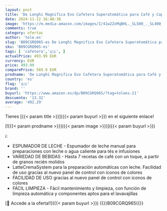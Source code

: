 ```yaml
---
layout: post
title: 'De Longhi Magnifica Evo Cafetera Superatomática para Café y Cappuccino  ECAM292.81.B  Sistema LatteCrema  7 Recetas  Negra'
date: 2024-11-12 16:48:30
image: 'https://m.media-amazon.com/images/I/41w2ZxMqBHL._SL500_._SL400_.jpg'
comments: true
category: ofertas
author: 'tole.es'
slug: 'B09CGRQ965-es De Longhi Magnifica Evo Cafetera Superatomática para Café...'
sku: 'B09CGRQ965-es'
tags: [ 'cafetera','🇪🇸', ]
actualPrice: 493.99 EUR
currency: EUR
price: 493.99
comparePrice: 569.9 EUR
prodname: 'De Longhi Magnifica Evo Cafetera Superatomática para Café y Cappuccino  ECAM292.81.B  Sistema LatteCrema  7 Recetas  Negra'
country: 'es'
flag: '🇪🇸'
brand: ''
buyurl: 'https://www.amazon.es/dp/B09CGRQ965/?tag=tolees-21'
descuento: '13.32'
average: '492.29'
---
```


Tienes [{{< param title >}}]({{< param buyurl >}}) en el siguiente enlace!

[![{{< param prodname >}}]({{< param image >}})]({{< param buyurl >}})

ℹ️:

- ESPUMADOR DE LECHE - Espumador de leche manual para preparaciones con leche o agua caliente para tés e infusiones
- VARIEDAD DE BEBIDAS - Hasta 7 recetas de café con un toque, a partir de granos recién molidos
- LatteCremaSystem para la preparación automáticas con leche. Facilidad de uso gracias al nuevo panel de control con iconos de colores
- FACILIDAD DE USO gracias al nuevo panel de control con iconos de colores
- FÁCIL LIMPIEZA - Fácil mantenimiento y limpieza, con función de limpieza automática y componentes aptos para el lavavajillas

[🛒 Accede a la oferta!!]({{< param buyurl >}})
{{<world>}}B09CGRQ965{{</world>}}
